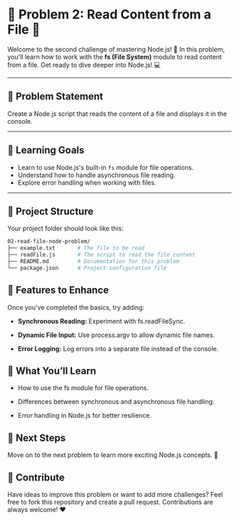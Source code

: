 # 🌟 Problem 2: Read Content from a File 🌟

Welcome to the second challenge of mastering Node.js! 🚀 In this problem, you'll learn how to work with the **fs (File System)** module to read content from a file. Get ready to dive deeper into Node.js! 💻

---

## 📝 Problem Statement

Create a Node.js script that reads the content of a file and displays it in the console.

---

## 🎯 Learning Goals

- Learn to use Node.js's built-in `fs` module for file operations.
- Understand how to handle asynchronous file reading.
- Explore error handling when working with files.

---

## 📂 Project Structure

Your project folder should look like this:

```bash
02-read-file-node-problem/
├── example.txt       # The file to be read
├── readFile.js       # The script to read the file content
├── README.md         # Documentation for this problem
└── package.json      # Project configuration file
```

## 🌟 Features to Enhance

Once you've completed the basics, try adding:

- **Synchronous Reading:** Experiment with fs.readFileSync.

- **Dynamic File Input:** Use process.argv to allow dynamic file names.

- **Error Logging:** Log errors into a separate file instead of the console.

## 🧠 What You’ll Learn

- How to use the fs module for file operations.

- Differences between synchronous and asynchronous file handling.

- Error handling in Node.js for better resilience.

## 🚀 Next Steps

Move on to the next problem to learn more exciting Node.js concepts. 🎉

## 🤝 Contribute

Have ideas to improve this problem or want to add more challenges? Feel free to fork this repository and create a pull request. Contributions are always welcome! ❤️
